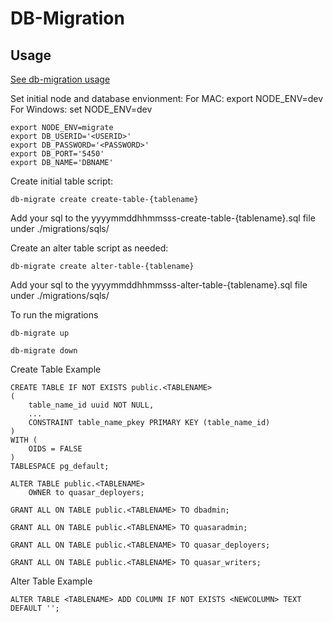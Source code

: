 # DB-Migration

## Usage

[See db-migration usage](https://db-migrate.readthedocs.io/en/latest/Getting%20Started/usage/)

Set initial node and database envionment:
For MAC: export NODE_ENV=dev
For Windows: set NODE_ENV=dev

```
export NODE_ENV=migrate
export DB_USERID='<USERID>'
export DB_PASSWORD='<PASSWORD>'
export DB_PORT='5450'
export DB_NAME='DBNAME'
```

Create initial table script:

```db-migrate create create-table-{tablename}```

Add your sql to the yyyymmddhhmmsss-create-table-{tablename}.sql file under ./migrations/sqls/

Create an alter table script as needed:

```db-migrate create alter-table-{tablename}```

Add your sql to the yyyymmddhhmmsss-alter-table-{tablename}.sql file under ./migrations/sqls/

To run the migrations

```db-migrate up```

```db-migrate down```

Create Table Example
```
CREATE TABLE IF NOT EXISTS public.<TABLENAME>
(
    table_name_id uuid NOT NULL,
    ...
    CONSTRAINT table_name_pkey PRIMARY KEY (table_name_id)
)
WITH (
    OIDS = FALSE
)
TABLESPACE pg_default;

ALTER TABLE public.<TABLENAME>
    OWNER to quasar_deployers;

GRANT ALL ON TABLE public.<TABLENAME> TO dbadmin;

GRANT ALL ON TABLE public.<TABLENAME> TO quasaradmin;

GRANT ALL ON TABLE public.<TABLENAME> TO quasar_deployers;

GRANT ALL ON TABLE public.<TABLENAME> TO quasar_writers;
```

Alter Table Example
```
ALTER TABLE <TABLENAME> ADD COLUMN IF NOT EXISTS <NEWCOLUMN> TEXT DEFAULT '';
````

<!-- ## Installation (already in project)

Run ```npm install db-migrate db-migrate-pg --save-dev```

## Configuration (already in project)

Create or copy database and environment configuration in the file database.json.
In this file specifiy the database driver, user, password, host, database and schema for each environment.  The current
environment for running migrations is set based on the NODE_ENV environment variable. -->